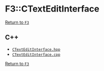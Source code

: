 # F3::CTextEditInterface

[Return to `F3`](/docs/F3.md)

## C++

- [`CTextEditInterface.hpp`](/c++/include/CTextEditInterface.hpp)
- [`CTextEditInterface.cpp`](/c++/source/CTextEditInterface.cpp)

[Return to `F3`](/docs/F3.md)